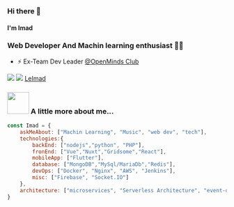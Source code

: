 ### Hi there 👋
#### I'm Imad 
### Web Developer And Machin learning enthusiast 👨‍💻 

- ⚡ Ex-Team Dev Leader [@OpenMinds Club](https://openmindsclub.net/)


[![](https://img.shields.io/badge/LinkedIn-imad-blue)](https://www.linkedin.com/in/ashraf-k-m-149a3494/)
[![](https://img.shields.io/badge/Gmail-imadom568%40gmail.com-red)](mailto:imadom568@gmail.com)
[LeImad](https://leimad.tech)
### <img src="https://media.giphy.com/media/VgCDAzcKvsR6OM0uWg/giphy.gif" width="50"> A little more about me...  

```javascript
const Imad = {
    askMeAbout: ["Machin Learning", "Music", "web dev", "tech"],
    technologies:{
        backEnd: ["nodejs","python", "PHP"],
        fronEnd: ["Vue","Nuxt","Gridsome","React"],
        mobileApp: ["Flutter"],
        database: ["MongoDB","MySql/MariaDb","Redis"],
        devOps: ["Docker", "Nginx", "AWS", "Jenkins"],
        misc: ["Firebase", "Socket.IO"]
    },
    architecture: ["microservices", "Serverless Architecture", "event-driven", "Single page applications", "PWA"],
}
```
